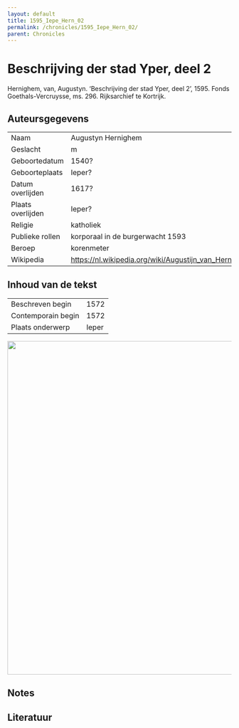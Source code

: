 ```yaml
---
layout: default
title: 1595_Iepe_Hern_02
permalink: /chronicles/1595_Iepe_Hern_02/
parent: Chronicles
--- 
```



# Beschrijving der stad Yper, deel 2 

Hernighem, van, Augustyn. ‘Beschrijving der stad Yper, deel 2’, 1595. Fonds Goethals-Vercruysse, ms. 296. Rijksarchief te Kortrijk. 

## Auteursgegevens 

| | | 
| --------------- | --------------- | 
| Naam | Augustyn Hernighem | 
| Geslacht | m | 
| Geboortedatum | 1540? | 
| Geboorteplaats | Ieper? | 
| Datum overlijden | 1617? | 
| Plaats overlijden | Ieper? | 
| Religie | katholiek | 
| Publieke rollen | korporaal in de burgerwacht 1593 | 
| Beroep | korenmeter | 
| Wikipedia | https://nl.wikipedia.org/wiki/Augustijn_van_Hernighem | 

## Inhoud van de tekst 

| | | 
| --------------- | --------------- | 
| Beschreven begin | 1572 | 
| Contemporain begin | 1572 | 
| Plaats onderwerp | Ieper | 

[<img src="..\..\barplots_chronicles\1595_Iepe_Hern_02.jpg" width="750"/>](..\..\barplots_chronicles\1595_Iepe_Hern_02.jpg) 

## Notes 

## Literatuur 

